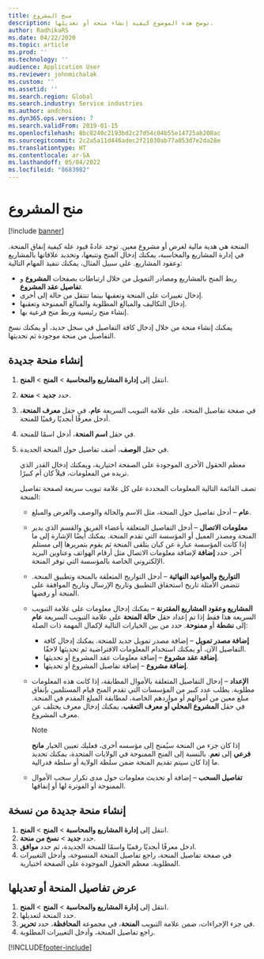 ```yaml
---
title: منح المشروع
description: توضح هذه الموضوع كيفية إنشاء منحة أو تعديلها.
author: RadhikaRS
ms.date: 04/22/2020
ms.topic: article
ms.prod: ''
ms.technology: ''
audience: Application User
ms.reviewer: johnmichalak
ms.custom: ''
ms.assetid: ''
ms.search.region: Global
ms.search.industry: Service industries
ms.author: andchoi
ms.dyn365.ops.version: 7
ms.search.validFrom: 2019-01-15
ms.openlocfilehash: 8bc8240c2193bd2c27d54c04b55e14725ab208ac
ms.sourcegitcommit: 2c2a5a11d446adec2f21030ab77a053d7e2da28e
ms.translationtype: HT
ms.contentlocale: ar-SA
ms.lasthandoff: 05/04/2022
ms.locfileid: "8683982"
---
```

# <a name="project-grants"></a>منح المشروع

[!include [banner](../includes/banner.md)]

المنحة هي هدية مالية لغرض أو مشروع معين. توجد عادةً قيود علة كيفية إنفاق المنحة. في إدارة المشاريع والمحاسبة، يمكنك إدخال المنح وتتبعها، وتحديد علاقاتها بالمشاريع وعقود المشاريع. على سبيل المثال، يمكنك تنفيذ المهام التالية:

- ربط المنح بالمشاريع ومصادر التمويل من خلال ارتباطات بصفحات **المشروع** و **تفاصيل عقد المشروع**.
- إدخال تغييرات على المنحة وتعقبها بينما تنتقل من حالة إلى أخرى.
- إدخال التكاليف والمبالغ المطلوبة والمبالغ الممنوحة وتعقبها.
- إنشاء منح رئيسية وربط منح فرعية بها.

يمكنك إنشاء منحة من خلال إدخال كافة التفاصيل في سجل جديد، أو يمكنك نسخ التفاصيل من منحة موجودة ثم تحديثها.

## <a name="create-a-new-grant"></a>إنشاء منحة جديدة

1. انتقل إلى **إدارة المشاريع والمحاسبة** \> **المنح** \> **المنح‏‎**.
2. حدد **جديد** \> **منحة**.
3. في صفحة تفاصيل المنحة، على علامة التبويب السريعة **عام**، في حقل **معرف المنحة**، أدخل معرفًا أبجديًا رقميًا للمنحة.
4. في حقل **اسم المنحة**، أدخل اسمًا للمنحة.
5. في حقل **الوصف**، أضف تفاصيل حول المنحة الجديدة.

    معظم الحقول الأخرى الموجودة على الصفحة اختيارية، ويمكنك إدخال القدر الذي تريده من المعلومات، قيلاً كان أم كبيرًا.

    تصف القائمة التالية المعلومات المحددة على كل علامة تبويب سريعة لصفحة تفاصيل المنحة:

    - **عام** – أدخل تفاصيل حول المنحة، مثل الاسم والحالة والوصف والغرض والمبلغ.
    - **معلومات الاتصال** – أدخل التفاصيل المتعلقة بأعضاء الفريق والقسم الذي يدير المنحة ومصدر العميل أو المؤسسة التي تقدم المنحة. يمكنك أيضًا الإشارة إلى ما إذا كانت المؤسسة عبارة عن كيان يتلقى المنحة ثم يقوم بتمريرها إلى مستلم آخر. حدد **إضافة** لإضافة معلومات الاتصال مثل أرقام الهواتف وعناوين البريد الإلكتروني الخاصة بالمؤسسة التي توفر المنحة.
    - **التواريخ والمواعيد النهائية** – أدخل التواريخ المتعلقة بالمنحة وتطبيق المنحة. تتضمن الأمثلة تاريخ استحقاق التطبيق وتاريخ الإرسال وتاريخ الموافقة على المنحة أو رفضها.
    - **المشاريع وعقود المشاريع المقترنة** – يمكنك إدخال معلومات على علامة التبويب السريعة هذا فقط إذا تم إعداد حقل **حالة المنحة** على علامة التبويب السريعة **عام** إلى **نشطة** أو **ممنوحة**. حدد من بين الخيارات التالية لإكمال المهمة ذات الصلة:

        - **إضافة مصدر تمويل** – إضافة مصدر تمويل جديد للمنحة. يمكنك إدخال كافة التفاصيل الآن، أو يمكنك استخدام المعلومات الافتراضية ثم تحديثها لاحقًا.
        - **إضافة عقد مشروع** – إضافة معلومات عقد المشروع أو تحديثها.
        - **إضافة مشروع** – إضافة تفاصيل المشروع أو تحديثها.

    - **الإعداد** – إدخال التفاصيل المتعلقة بالأموال المطابقة، إذا كانت هذه المعلومات مطلوبة. يطلب عدد كبير من المؤسسات التي تقدم المنح قيام المستلمين بإنفاق مبلغ معين من أموالهم أو مواردهم الخاصة، لمطابقة المبلغ المقدم في المنحة. في حقل **المشروع المحلي أو معرف التعقب**، يمكنك إدخال معرف يختلف عن معرف المشروع.

        > [!NOTE]
        > إذا كان جزء من المنحة سيُمنح إلى مؤسسه أخرى، فعليك تعيين الخيار **مانح فرعي** إلى **نعم**. بالنسبة إلى المنح الممنوحة في الولايات المتحدة، يمكنك تحديد ما إذا كان سيتم تقديم المنحة ضمن سلطة الولاية أو سلطة فدرالية.

    - **تفاصيل السحب** – إضافة أو تحديث معلومات حول مدى تكرار سحب الأموال الممنوحة أو الفوترة لها أو إنفاقها.

## <a name="create-a-new-grant-from-a-copy"></a>إنشاء منحة جديدة من نسخة

1. انتقل إلى **إدارة المشاريع والمحاسبة** \> **المنح** \> **المنح‏‎**.
2. حدد **جديد** \> **نسخ من منحة**.
3. ادخل معرفًا أبجديًا رقميًا واسمًا للمنحة الجديدة، ثم حدد **موافق**.
4. في صفحة تفاصيل المنحة، راجع تفاصيل المنحة المنسوخة، وأدخل التغييرات المطلوبة. معظم الحقول الموجودة على الصفحة اختيارية.

## <a name="view-or-modify-grant-details"></a>عرض تفاصيل المنحة أو تعديلها

1. انتقل إلى **إدارة المشاريع والمحاسبة** \> **المنح** \> **المنح‏‎**.
2. حدد المنحة لتعديلها.
3. في جزء الإجراءات، ضمن علامة التبويب **المنحة**، في مجموعة **المحافظة**، حدد **تحرير**.
4. راجع تفاصيل المنحة، وأدخل التغييرات المطلوبة.


[!INCLUDE[footer-include](../includes/footer-banner.md)]